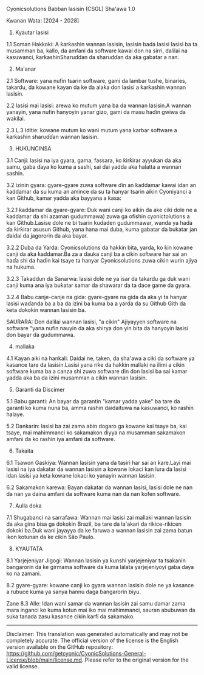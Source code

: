 Cyonicsolutions Babban lasisin (CSGL)
Sha'awa 1.0

Kwanan Wata: [2024 - 2028]

1. Kyautar lasisi

1.1 Soman Hakkoki: A ƙarƙashin wannan lasisin, lasisin bada lasisi lasisi ba ta musamman ba, kallo, da amfani da software kawai don na sirri, dalilai na kasuwanci, ƙarƙashinSharuɗɗan da sharuɗɗan da aka gabatar a nan.

2. Ma'anar

2.1 Software: yana nufin tsarin software, gami da lambar tushe, binaries, takardu, da kowane kayan da ke da alaƙa don lasisi a ƙarƙashin wannan lasisin.

2.2 lasisi mai lasisi: arewa ko mutum yana ba da wannan lasisin.A wannan yanayin, yana nufin hanyoyin yanar gizo, gami da masu haɗin gwiwa da wakilai.

2.3 L.3 Iditie: kowane mutum ko wani mutum yana karbar software a ƙarƙashin sharuɗɗan wannan lasisin.

3. HUKUNCINSA

3.1 Canji: lasisi na iya gyara, gama, fassara, ko ƙirƙirar ayyukan da aka samu, gaba ɗaya ko kuma a sashi, sai dai yadda aka halatta a wannan sashin.

3.2 izinin gyara: gyare-gyare zuwa software ɗin an ƙaddamar kawai idan an ƙaddamar da su kuma an amince da su ta hanyar tsarin aikin Cyoniyanci a kan Github, kamar yadda aka bayyana a ƙasa:

3.2.1 ƙaddamar da gyare-gyare: Duk wani canji ko aikin da ake ciki dole ne a ƙaddamar da shi azaman gudummawa) zuwa ga ofishin cyonictolutions a kan Github.Lasise dole ne bi tsarin kudaden gudummawar, wanda ya hada da ƙirƙirar asusun Github, yana hana mai duba, kuma gabatar da bukatar jan daidai da jagororin da aka bayar.

3.2.2 Duba da Yarda: Cyonicsolutions da haƙƙin bita, yarda, ko ƙin kowane canji da aka ƙaddamar.Ba za a ɗauka canji ba a cikin software har sai an haɗa shi da haɗin kai tsaye ta hanyar Cyonicsolutions zuwa cikin wurin ajiya na hukuma.

3.2.3 Takaddun da Sanarwa: lasisi dole ne ya isar da takardu ga duk wani canji kuma ana iya buƙatar samar da shawarar da ta dace game da gyara.

3.2.4 Babu canje-canje na gida: gyare-gyare na gida da aka yi ta hanyar lasisi waɗanda ba a ba da izini ba kuma ba a yarda da su Github Gith da keta dokokin wannan lasisin ba.

SAURARA: Don dalilai wannan lasisi, "a cikin" Ajiyayyen software na software "yana nufin nauyin da aka shirya don yin bita da hanyoyin lasisi don bayar da gudummawa.

4. mallaka

4.1 Kayan aiki na hankali: Daidai ne, taken, da sha'awa a ciki da software ya kasance tare da lasisin.Lasisi yana riƙe da haƙƙin mallaki na ilimi a cikin software kuma ba a canza shi zuwa software ɗin don lasisi ba sai kamar yadda aka ba da izini musamman a cikin wannan lasisin.

5. Garanti da Discimer

5.1 Babu garanti: An bayar da garantin "kamar yadda yake" ba tare da garanti ko kuma nuna ba, amma rashin daidaituwa na kasuwanci, ko rashin halaye.

5.2 Dankarin: lasisi ba zai zama abin dogaro ga kowane kai tsaye ba, kai tsaye, mai mahimmanci ko sakamakon diyya na musamman sakamakon amfani da ko rashin iya amfani da software.

6. Takaita

6.1 Tsawon Gaskiya: Wannan lasisin yana da tasiri har sai an ƙare.Layi mai lasisi na iya dakatar da wannan lasisin a kowane lokaci kan lura da lasisi idan lasisi ya keta kowane lokaci ko yanayin wannan lasisin.

6.2 Sakamakon karewa: Bayan dakatar da wannan lasisi, lasisi dole ne nan da nan ya daina amfani da software kuma nan da nan kofen software.

7. Aulla doka

7.1 Shugabanci na sarrafawa: Wannan mai lasisi zai mallaki wannan lasisin da aka gina bisa ga dokokin Brazil, ba tare da la'akari da rikice-rikicen dokoki ba.Duk wani jayayya da ke faruwa a wannan lasisin zai zama batun ikon kotunan da ke cikin São Paulo.

8. KYAUTATA

8.1 Yarjejeniyar Jigogi: Wannan lasisin ya ƙunshi yarjejeniyar ta tsakanin bangarorin da ke girmama software da kuma lalata yarjejeniyoyi gaba ɗaya ko na zamani.

8.2 gyare-gyare: kowane canji ko gyara wannan lasisin dole ne ya kasance a rubuce kuma ya sanya hannu daga ɓangarorin biyu.

Zane 8.3 Alle: Idan wani samar da wannan lasisin zai samu damar zama mara inganci ko kuma kotun mai iko mai mahimmanci, sauran abubuwan da suka tanada zasu kasance cikin karfi da sakamako.

---
Disclaimer: This translation was generated automatically and may not be completely accurate. The official version of the license is the English version available on the GitHub repository: https://github.com/getcyonic/CyonicSolutions-General-License/blob/main/license.md. Please refer to the original version for the valid license.